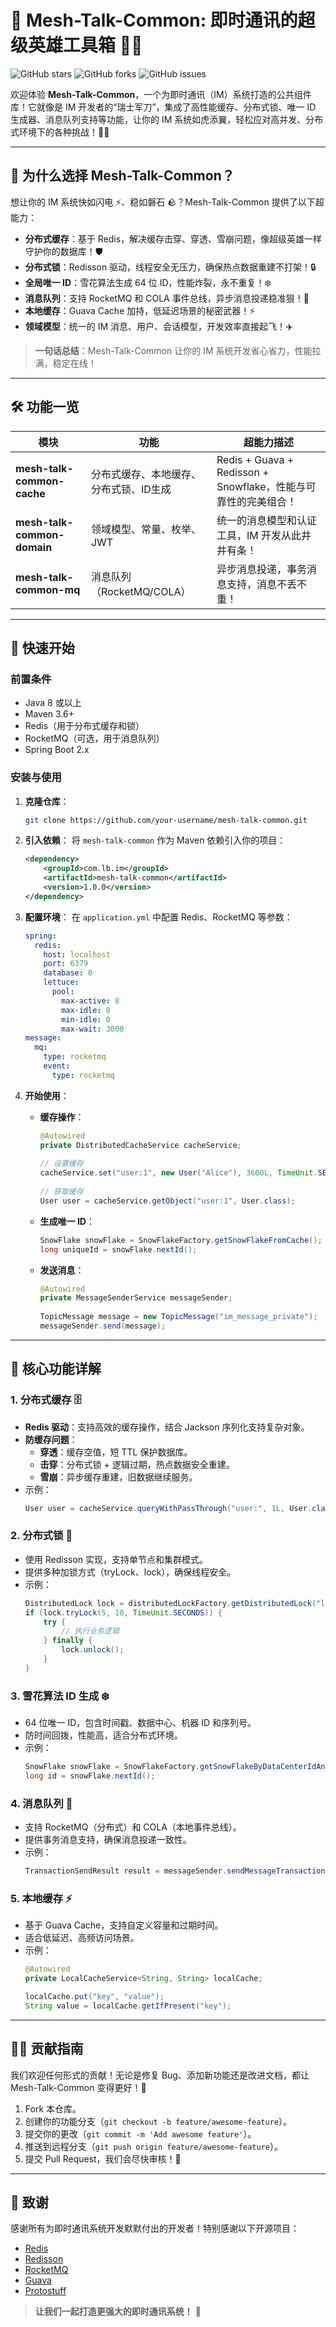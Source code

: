 # 🚀 Mesh-Talk-Common: 即时通讯的超级英雄工具箱 🦸‍♂️

![GitHub stars](https://img.shields.io/github/stars/NaraSky/mesh-talk-common?style=social) 
![GitHub forks](https://img.shields.io/github/forks/NaraSky/mesh-talk-common?style=social) 
![GitHub issues](https://img.shields.io/github/issues/NaraSky/mesh-talk-common)

欢迎体验 **Mesh-Talk-Common**，一个为即时通讯（IM）系统打造的公共组件库！它就像是 IM 开发者的“瑞士军刀”，集成了高性能缓存、分布式锁、唯一 ID 生成器、消息队列支持等功能，让你的 IM 系统如虎添翼，轻松应对高并发、分布式环境下的各种挑战！💬💥

---

## 🌟 为什么选择 Mesh-Talk-Common？

想让你的 IM 系统快如闪电 ⚡、稳如磐石 🪨？Mesh-Talk-Common 提供了以下超能力：

- **分布式缓存**：基于 Redis，解决缓存击穿、穿透、雪崩问题，像超级英雄一样守护你的数据库！🛡️
- **分布式锁**：Redisson 驱动，线程安全无压力，确保热点数据重建不打架！🔒
- **全局唯一 ID**：雪花算法生成 64 位 ID，性能炸裂，永不重复！❄️
- **消息队列**：支持 RocketMQ 和 COLA 事件总线，异步消息投递稳准狠！📨
- **本地缓存**：Guava Cache 加持，低延迟场景的秘密武器！⚡
- **领域模型**：统一的 IM 消息、用户、会话模型，开发效率直接起飞！✈️

> **一句话总结**：Mesh-Talk-Common 让你的 IM 系统开发省心省力，性能拉满，稳定在线！

---

## 🛠️ 功能一览

| 模块 | 功能 | 超能力描述 |
|------|------|-------------|
| **mesh-talk-common-cache** | 分布式缓存、本地缓存、分布式锁、ID生成 | Redis + Guava + Redisson + Snowflake，性能与可靠性的完美组合！ |
| **mesh-talk-common-domain** | 领域模型、常量、枚举、JWT | 统一的消息模型和认证工具，IM 开发从此井井有条！ |
| **mesh-talk-common-mq** | 消息队列（RocketMQ/COLA） | 异步消息投递，事务消息支持，消息不丢不重！ |

---

## 🎉 快速开始

### 前置条件
- Java 8 或以上
- Maven 3.6+
- Redis（用于分布式缓存和锁）
- RocketMQ（可选，用于消息队列）
- Spring Boot 2.x

### 安装与使用

1. **克隆仓库**：
   ```bash
   git clone https://github.com/your-username/mesh-talk-common.git
   ```

2. **引入依赖**：
   将 `mesh-talk-common` 作为 Maven 依赖引入你的项目：
   ```xml
   <dependency>
       <groupId>com.lb.im</groupId>
       <artifactId>mesh-talk-common</artifactId>
       <version>1.0.0</version>
   </dependency>
   ```

3. **配置环境**：
   在 `application.yml` 中配置 Redis、RocketMQ 等参数：
   ```yaml
   spring:
     redis:
       host: localhost
       port: 6379
       database: 0
       lettuce:
         pool:
           max-active: 8
           max-idle: 8
           min-idle: 0
           max-wait: 3000
   message:
     mq:
       type: rocketmq
       event:
         type: rocketmq
   ```

4. **开始使用**：
    - **缓存操作**：
      ```java
      @Autowired
      private DistributedCacheService cacheService;
 
      // 设置缓存
      cacheService.set("user:1", new User("Alice"), 3600L, TimeUnit.SECONDS);
 
      // 获取缓存
      User user = cacheService.getObject("user:1", User.class);
      ```

    - **生成唯一 ID**：
      ```java
      SnowFlake snowFlake = SnowFlakeFactory.getSnowFlakeFromCache();
      long uniqueId = snowFlake.nextId();
      ```

    - **发送消息**：
      ```java
      @Autowired
      private MessageSenderService messageSender;
 
      TopicMessage message = new TopicMessage("im_message_private");
      messageSender.send(message);
      ```

---

## 📖 核心功能详解

### 1. 分布式缓存 🗄️
- **Redis 驱动**：支持高效的缓存操作，结合 Jackson 序列化支持复杂对象。
- **防缓存问题**：
    - **穿透**：缓存空值，短 TTL 保护数据库。
    - **击穿**：分布式锁 + 逻辑过期，热点数据安全重建。
    - **雪崩**：异步缓存重建，旧数据继续服务。
- 示例：
  ```java
  User user = cacheService.queryWithPassThrough("user:", 1L, User.class, id -> dbService.findUser(id), 3600L, TimeUnit.SECONDS);
  ```

### 2. 分布式锁 🔐
- 使用 Redisson 实现，支持单节点和集群模式。
- 提供多种加锁方式（tryLock、lock），确保线程安全。
- 示例：
  ```java
  DistributedLock lock = distributedLockFactory.getDistributedLock("lock:user:1");
  if (lock.tryLock(5, 10, TimeUnit.SECONDS)) {
      try {
          // 执行业务逻辑
      } finally {
          lock.unlock();
      }
  }
  ```

### 3. 雪花算法 ID 生成 ❄️
- 64 位唯一 ID，包含时间戳、数据中心、机器 ID 和序列号。
- 防时间回拨，性能高，适合分布式环境。
- 示例：
  ```java
  SnowFlake snowFlake = SnowFlakeFactory.getSnowFlakeByDataCenterIdAndMachineIdFromCache(1L, 1L);
  long id = snowFlake.nextId();
  ```

### 4. 消息队列 📨
- 支持 RocketMQ（分布式）和 COLA（本地事件总线）。
- 提供事务消息支持，确保消息投递一致性。
- 示例：
  ```java
  TransactionSendResult result = messageSender.sendMessageTransaction(new TopicMessage("im_result_private"), null);
  ```

### 5. 本地缓存 ⚡
- 基于 Guava Cache，支持自定义容量和过期时间。
- 适合低延迟、高频访问场景。
- 示例：
  ```java
  @Autowired
  private LocalCacheService<String, String> localCache;

  localCache.put("key", "value");
  String value = localCache.getIfPresent("key");
  ```

---

## 🧑‍💻 贡献指南

我们欢迎任何形式的贡献！无论是修复 Bug、添加新功能还是改进文档，都让 Mesh-Talk-Common 变得更好！🌈

1. Fork 本仓库。
2. 创建你的功能分支（`git checkout -b feature/awesome-feature`）。
3. 提交你的更改（`git commit -m 'Add awesome feature'`）。
4. 推送到远程分支（`git push origin feature/awesome-feature`）。
5. 提交 Pull Request，我们会尽快审核！🚀

---

## 🙌 致谢

感谢所有为即时通讯系统开发默默付出的开发者！特别感谢以下开源项目：
- [Redis](https://redis.io/)
- [Redisson](https://redisson.org/)
- [RocketMQ](https://rocketmq.apache.org/)
- [Guava](https://github.com/google/guava)
- [Protostuff](https://github.com/protostuff/protostuff)

> **让我们一起打造更强大的即时通讯系统！** 🚀

